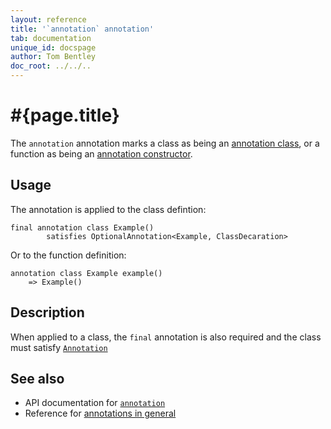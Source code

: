 ```yaml
---
layout: reference
title: '`annotation` annotation'
tab: documentation
unique_id: docspage
author: Tom Bentley
doc_root: ../../..
---
```


# #{page.title}

The `annotation` annotation marks a class as being an 
[annotation class](../../structure/annotation/#annotation_class), 
or a function as being an 
[annotation constructor](../../structure/annotation/#annotation_constructor).

## Usage

The annotation is applied to the class defintion:

<!-- try: -->
    final annotation class Example() 
            satisfies OptionalAnnotation<Example, ClassDecaration>

Or to the function definition:

<!-- try: -->
    annotation class Example example() 
        => Example()

## Description

When applied to a class, the `final` annotation is also required and the class 
must satisfy [`Annotation`](#{site.urls.apidoc_current}/Annotation.type.html)

## See also

* API documentation for [`annotation`](#{site.urls.apidoc_current}/index.html#annotation)
* Reference for [annotations in general](../../structure/annotation/)

